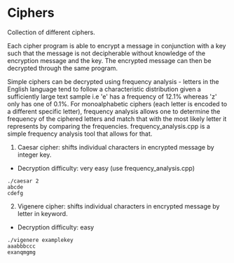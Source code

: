 # Ciphers
Collection of different ciphers. 

Each cipher program is able to encrypt a message in conjunction with a key such that the message is not decipherable
without knowledge of the encryption message and the key. The encrypted message can then be decrypted through the same program.

Simple ciphers can be decrypted using frequency analysis - letters in the English language tend to follow a characteristic distribution given a sufficiently large text sample i.e 'e' has a frequency of 12.1% whereas 'z' only has one of 0.1%. For monoalphabetic ciphers (each letter is encoded to a different specific letter), frequency analysis allows one to determine the frequency of the ciphered letters and match that with the most likely letter it represents by comparing the frequencies. frequency_analysis.cpp is a simple frequency analysis tool that allows for that.

1. Caesar cipher: shifts individual characters in encrypted message by integer key.
  
  - Decryption difficulty: very easy (use frequency_analysis.cpp)
  ```
  ./caesar 2 
  abcde
  cdefg
  ```
  
2. Vigenere cipher: shifts individual characters in encrypted message by letter in keyword. 
  
  - Decryption difficulty: easy
  ```
  ./vigenere examplekey
  aaabbbccc
  exanqmgmg  
  ```
  
 
